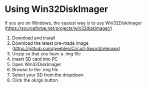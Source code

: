 # Using Win32DiskImager
If you are on Windows, the easiest way is to use Win32DiskImager (https://sourceforge.net/projects/win32diskimager/)

1. Download and install
2. Download the latest pre-made image (https://github.com/geebles/Circuit-Sword/releases)
3. Unzip so that you have a .img file
4. Insert SD card into PC
5. Open Win32DiskImager
6. Browse to the .img file
7. Select your SD from the dropdown
8. Click the ok/go button